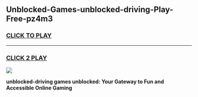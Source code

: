 
## Unblocked-Games-unblocked-driving-Play-Free-pz4m3
<h3>
<a href="https://premium76.site?title=unblocked-driving&ref=18A1">CLICK TO PLAY</a></h3>
<hr>

<h3>
<a href="https://premium76.site?title=unblocked-driving&ref=18A1">CLICK 2 PLAY</a>
  
</h3>

<a href="https://premium76.site?title=unblocked-driving&ref=18A1"><img src="https://clearcache.store/games.png"></a>


**unblocked-driving games unblocked: Your Gateway to Fun and Accessible Online Gaming**
